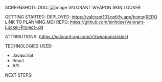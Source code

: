 SCREENSHOT/LOGO:
![image](https://drive.google.com/uc?id=1X89hO9-FrADjEA1NRa9OvorOZ5BO11C8
)
VALORANT WEAPON SKIN LOCKER 

GETTING STARTED:
DEPLOYED: https://valorant101.netlify.app/home(REPO LINK TO PLANNING.MD)
REPO: https://github.com/sinhdee/Valorant-Locker-Project-.git

ATTRIBUTIONS:
(https://valorant-api.com/v1/weapons/skins)

TECHNOLOGIES USED:
- Javascript 
- React 
- API

NEXT STEPS:
